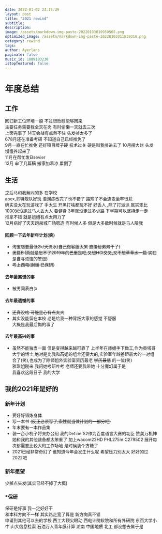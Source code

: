 ```yaml
---
date: 2022-01-02 23:18:39
layout: post
title: "2021 rewind"
subtitle:
description:
image: /assets/markdown-img-paste-20220103010950508.png
optimized_image: /assets/markdown-img-paste-20220103011839318.png
category: rewind
tags:
author: Ayerlans
paginate: false
music_id: 1889103238
istopfeatured: false
---
```

# 年度总结
## 工作
回归新工位环境一般 不过很欣慰能够回来  
主要任务需要我全天在岗 有时偷懒一天就去三次  
上面完事了 14天会战有点熬不住 头发掉太多了  
678月还在准备考研 不知道自己已经推免了  
9月一直在忙推免 还好项目牌子硬 技术过关 硬是叫我挤进去了
10月摆大烂 头发慢慢养起来了  
11月在帮忙发Elsevier  
12月 审了几篇稿 搬家加着凉 累倒了  
## 生活
之后马和我解闷的多 在学校  
apex,哥特舰队好玩 潜渊症改完了也不错了 路短了不会连麦坐牢很尬  
确实没太在玩游戏了 手太生 开黑打啥都玩不好 好丢人 ,除了打派派 属实笨比  
1000米没跑过马人丢大人 要健身 3年就没走过多少路 下学期可以坚持走一走  
推拿不错 就是姐姐有点太用力了  
12月病好了天天跑泉城广场嗯造 有时候人多 但是大多数时候就是马人陪我   

#### 回顾一下去年新年计划(笑)
-  ~~淘宝店要最低2k/天流水(自己做客服太累 直接给弟弟干了)~~
- ~~发篇EI(真就是忘不了2019年的巴里是吧,又想HCI交叉,又不想草草水一篇 实在是自寻烦恼的笨蛋)~~
- ~~考上西电(谢谢 已保研)~~  


#### 去年最离谱的事  
- 被男同表白(x  


#### 去年最遗憾的事  
- ~~还真没啥 可能是心有点太大~~
- 其实没能留在本校 老是给我一种背叛大家的感觉 不舒服  
大概是我最后悔的事了     


#### 去年最高兴的事
- 虽然不能独当一面 但是变得越来越可靠了 上半年在师姐手下做工,作为奥塔哥大学的博士,绝对是比我和芮姐的组合还要大的,实验室年龄差距最大的一对组合了(笑),也成为了除师姐外实验室资历最老 ~~学历最低~~ 的一位(笑)  
 雅琪姐刚来 我问她考研咋考 老师还要我带她 十分魔幻属于是  
 我喜欢这段日子 我的大学  
## 我的2021年是好的


### 新年计划  
- 要好好锻炼身体   
- 写一本书 ~~(反正必须写了,索性就当做计划的一部分吧)~~
- 年末要有一本作品集  
- 装一台小机子将来办公用 我的Define S2作为百度语言大赛的功臣 赞美万机神 她和我的其他装备都太笨重了 加上wacom22HD PHL275m C27R502 展开每次都需要比较大的工作场地 是时候装个方糖了
- 2021已经非常奇幻了 谁知道今年会发生什么呢 希望压力别太大 好好的过2022吧  


### 新年愿望  
少掉点头发(其实已经不掉了大概)  

### *保研  
保研是好事  我一定好好干   
和本科方向不一样 其实路走宽了算是 新方向真不错   
申请到其他可以去的学校 西工大顶尖眼动 西电计院软院和所有外研院 东百大学小牛 山大信息检索 石油万人青年膜计算 湖南 中国地质 北工 都没想去属于是  
